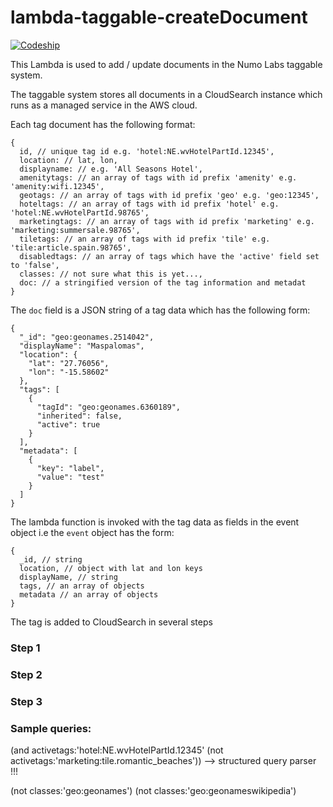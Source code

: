 # lambda-taggable-createDocument

[![Codeship](https://img.shields.io/codeship/d827f9c0-cce6-0133-f31d-66f6dcee1305.svg)](https://codeship.com/projects/140359/)

This Lambda is used to add / update documents in the Numo Labs taggable system.

The taggable system stores all documents in a CloudSearch instance which runs as a managed service in the AWS cloud.

Each tag document has the following format:

```
{
  id, // unique tag id e.g. 'hotel:NE.wvHotelPartId.12345',
  location: // lat, lon,
  displayname: // e.g. 'All Seasons Hotel',
  amenitytags: // an array of tags with id prefix 'amenity' e.g. 'amenity:wifi.12345',
  geotags: // an array of tags with id prefix 'geo' e.g. 'geo:12345',
  hoteltags: // an array of tags with id prefix 'hotel' e.g. 'hotel:NE.wvHotelPartId.98765',
  marketingtags: // an array of tags with id prefix 'marketing' e.g. 'marketing:summersale.98765',
  tiletags: // an array of tags with id prefix 'tile' e.g. 'tile:article.spain.98765',
  disabledtags: // an array of tags which have the 'active' field set to 'false',
  classes: // not sure what this is yet...,
  doc: // a stringified version of the tag information and metadat
}
```

The `doc` field is a JSON string of a tag data which has the following form:

```
{
  "_id": "geo:geonames.2514042",
  "displayName": "Maspalomas",
  "location": {
    "lat": "27.76056",
    "lon": "-15.58602"
  },
  "tags": [
    {
      "tagId": "geo:geonames.6360189",
      "inherited": false,
      "active": true
    }
  ],
  "metadata": [
    {
      "key": "label",
      "value": "test"
    }
  ]
}
```

The lambda function is invoked with the tag data as fields in the event object i.e the `event` object has the form:

```
{
  _id, // string
  location, // object with lat and lon keys
  displayName, // string
  tags, // an array of objects
  metadata // an array of objects
}
```

The tag is added to CloudSearch in several steps

### Step 1


### Step 2


### Step 3


### Sample queries:

 (and activetags:'hotel:NE.wvHotelPartId.12345' (not activetags:'marketing:tile.romantic_beaches')) --> structured query parser !!!


(not classes:'geo:geonames')
(not classes:'geo:geonameswikipedia')
